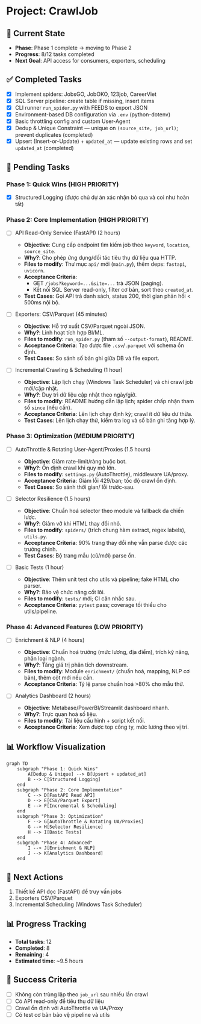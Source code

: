 # Project: CrawlJob

## 🎯 Current State
- **Phase**: Phase 1 complete → moving to Phase 2
- **Progress**: 8/12 tasks completed
- **Next Goal**: API access for consumers, exporters, scheduling

## ✅ Completed Tasks
- [x] Implement spiders: JobsGO, JobOKO, 123job, CareerViet
- [x] SQL Server pipeline: create table if missing, insert items
- [x] CLI runner `run_spider.py` with FEEDS to export JSON
- [x] Environment-based DB configuration via `.env` (python-dotenv)
- [x] Basic throttling config and custom User-Agent
- [x] Dedup & Unique Constraint — unique on `(source_site, job_url)`; prevent duplicates (completed)
- [x] Upsert (Insert-or-Update) + `updated_at` — update existing rows and set `updated_at` (completed)

## 🔄 Pending Tasks
### Phase 1: Quick Wins (HIGH PRIORITY)
- [x] Structured Logging (được chủ dự án xác nhận bỏ qua và coi như hoàn tất)

### Phase 2: Core Implementation (HIGH PRIORITY)
- [ ] API Read-Only Service (FastAPI) (2 hours)
  - **Objective**: Cung cấp endpoint tìm kiếm job theo `keyword`, `location`, `source_site`.
  - **Why?**: Cho phép ứng dụng/đối tác tiêu thụ dữ liệu qua HTTP.
  - **Files to modify**: Thư mục `api/` mới (`main.py`), thêm deps: `fastapi`, `uvicorn`.
  - **Acceptance Criteria**: 
    - GET `/jobs?keyword=...&site=...` trả JSON (paging).
    - Kết nối SQL Server read-only, filter cơ bản, sort theo `created_at`.
  - **Test Cases**: Gọi API trả danh sách, status 200, thời gian phản hồi < 500ms nội bộ.

- [ ] Exporters: CSV/Parquet (45 minutes)
  - **Objective**: Hỗ trợ xuất CSV/Parquet ngoài JSON.
  - **Why?**: Linh hoạt tích hợp BI/ML.
  - **Files to modify**: `run_spider.py` (tham số `--output-format`), README.
  - **Acceptance Criteria**: Tạo được file `.csv`/`.parquet` với schema ổn định.
  - **Test Cases**: So sánh số bản ghi giữa DB và file export.

- [ ] Incremental Crawling & Scheduling (1 hour)
  - **Objective**: Lập lịch chạy (Windows Task Scheduler) và chỉ crawl job mới/cập nhật.
  - **Why?**: Duy trì dữ liệu cập nhật theo ngày/giờ.
  - **Files to modify**: README hướng dẫn lập lịch; spider chấp nhận tham số `since` (nếu cần).
  - **Acceptance Criteria**: Lên lịch chạy định kỳ; crawl ít dữ liệu dư thừa.
  - **Test Cases**: Lên lịch chạy thử, kiểm tra log và số bản ghi tăng hợp lý.

### Phase 3: Optimization (MEDIUM PRIORITY)
- [ ] AutoThrottle & Rotating User-Agent/Proxies (1.5 hours)
  - **Objective**: Giảm rate-limit/ràng buộc bot.
  - **Why?**: Ổn định crawl khi quy mô lớn.
  - **Files to modify**: `settings.py` (AutoThrottle), middleware UA/proxy.
  - **Acceptance Criteria**: Giảm lỗi 429/ban; tốc độ crawl ổn định.
  - **Test Cases**: So sánh thời gian/ lỗi trước-sau.

- [ ] Selector Resilience (1.5 hours)
  - **Objective**: Chuẩn hoá selector theo module và fallback đa chiến lược.
  - **Why?**: Giảm vỡ khi HTML thay đổi nhỏ.
  - **Files to modify**: `spiders/` (trích chung hàm extract, regex labels), `utils.py`.
  - **Acceptance Criteria**: 90% trang thay đổi nhẹ vẫn parse được các trường chính.
  - **Test Cases**: Bộ trang mẫu (cũ/mới) parse ổn.

- [ ] Basic Tests (1 hour)
  - **Objective**: Thêm unit test cho utils và pipeline; fake HTML cho parser.
  - **Why?**: Bảo vệ chức năng cốt lõi.
  - **Files to modify**: `tests/` mới; CI cân nhắc sau.
  - **Acceptance Criteria**: `pytest` pass; coverage tối thiểu cho utils/pipeline.

### Phase 4: Advanced Features (LOW PRIORITY)
- [ ] Enrichment & NLP (4 hours)
  - **Objective**: Chuẩn hoá trường (mức lương, địa điểm), trích kỹ năng, phân loại ngành.
  - **Why?**: Tăng giá trị phân tích downstream.
  - **Files to modify**: Module `enrichment/` (chuẩn hoá, mapping, NLP cơ bản), thêm cột mới nếu cần.
  - **Acceptance Criteria**: Tỷ lệ parse chuẩn hoá >80% cho mẫu thử.

- [ ] Analytics Dashboard (2 hours)
  - **Objective**: Metabase/PowerBI/Streamlit dashboard nhanh.
  - **Why?**: Trực quan hoá số liệu.
  - **Files to modify**: Tài liệu cấu hình + script kết nối.
  - **Acceptance Criteria**: Xem được top công ty, mức lương theo vị trí.

## 📊 Workflow Visualization
```mermaid
graph TD
    subgraph "Phase 1: Quick Wins"
        A[Dedup & Unique] --> B[Upsert + updated_at]
        B --> C[Structured Logging]
    end
    subgraph "Phase 2: Core Implementation"
        C --> D[FastAPI Read API]
        D --> E[CSV/Parquet Export]
        E --> F[Incremental & Scheduling]
    end
    subgraph "Phase 3: Optimization"
        F --> G[AutoThrottle & Rotating UA/Proxies]
        G --> H[Selector Resilience]
        H --> I[Basic Tests]
    end
    subgraph "Phase 4: Advanced"
        I --> J[Enrichment & NLP]
        J --> K[Analytics Dashboard]
    end
```

## 🎯 Next Actions
1. Thiết kế API đọc (FastAPI) để truy vấn jobs
2. Exporters CSV/Parquet
3. Incremental Scheduling (Windows Task Scheduler)

## 📊 Progress Tracking
- **Total tasks**: 12
- **Completed**: 8
- **Remaining**: 4
- **Estimated time**: ~9.5 hours

## 🎯 Success Criteria
- [ ] Không còn trùng lặp theo `job_url` sau nhiều lần crawl
- [ ] Có API read-only để tiêu thụ dữ liệu
- [ ] Crawl ổn định với AutoThrottle và UA/Proxy
- [ ] Có test cơ bản bảo vệ pipeline và utils
